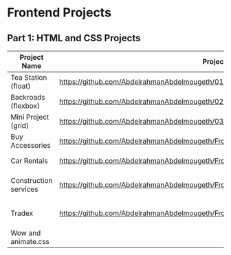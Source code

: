 # Frontend Projects

## Part 1: HTML and CSS Projects

Project Name  | Project Repository | Netlify Link
------------- | --------------- | ------------
Tea Station (float)   | https://github.com/AbdelrahmanAbdelmougeth/01-Tea-Station-Project                             |https://chic-syrniki-a4f0ba.netlify.app/
Backroads (flexbox)   |https://github.com/AbdelrahmanAbdelmougeth/02-Backroads-Project                                |https://effervescent-gumdrop-29a18c.netlify.app/
Mini Project (grid)   |https://github.com/AbdelrahmanAbdelmougeth/03-Mini-Project | none
Buy Accessories       |https://github.com/AbdelrahmanAbdelmougeth/Frontend_Projects/tree/main/Buy%20Accessories       |https://marvelous-cendol-9529da.netlify.app/
Car Rentals           |https://github.com/AbdelrahmanAbdelmougeth/Frontend_Projects/tree/main/Car%20Rentals           |https://65c8e1910d78902f87d5a233--jolly-churros-e15452.netlify.app/
Construction services |https://github.com/AbdelrahmanAbdelmougeth/Frontend_Projects/tree/main/Construction%20Services |https://65c8e3f25586052f2a961448--radiant-cheesecake-efd4e8.netlify.app/
Tradex                |https://github.com/AbdelrahmanAbdelmougeth/Frontend_Projects/tree/main/Tradex%20with%20Bootstrap |https://65c8e546cf29b62fc0ea0e2e--effortless-snickerdoodle-b4ac9f.netlify.app/
Wow and animate.css   ||https://65c8e58ab954532fb70413fb--leafy-gumdrop-4c26b4.netlify.app/
